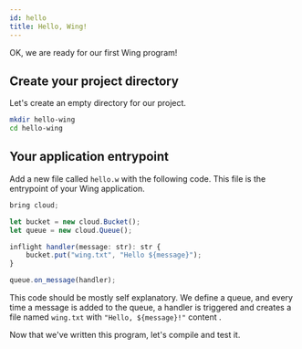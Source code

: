 ```yaml
---
id: hello
title: Hello, Wing!
---
```


OK, we are ready for our first Wing program!

## Create your project directory

Let's create an empty directory for our project.

```sh
mkdir hello-wing
cd hello-wing
```

## Your application entrypoint

Add a new file called `hello.w` with the following code. This file is the
entrypoint of your Wing application.

```ts
bring cloud;

let bucket = new cloud.Bucket();
let queue = new cloud.Queue();

inflight handler(message: str): str {
    bucket.put("wing.txt", "Hello ${message}");
}

queue.on_message(handler);
```

This code should be mostly self explanatory. We define a queue, and every time a
message is added to the queue, a handler is triggered and creates a file named `wing.txt` with `"Hello, ${message}!"` content .

Now that we've written this program, let's compile and test it.

